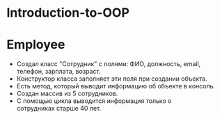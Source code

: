 # Introduction-to-OOP
# Employee
- Создал класс "Сотрудник" с полями: ФИО, должность, email, телефон, зарплата, возраст.
- Конструктор класса заполняет эти поля при создании объекта.
- Есть метод, который выводит информацию об объекте в консоль.
- Создан массив из 5 сотрудников.
- С помощью цикла выводится информация только о сотрудниках старше 40 лет.
